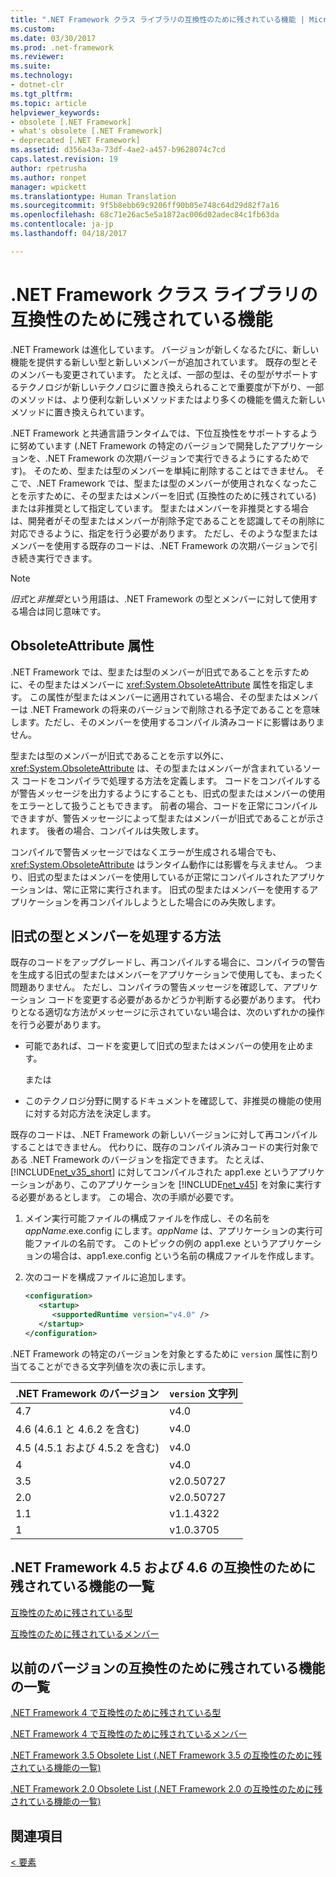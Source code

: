```yaml
---
title: ".NET Framework クラス ライブラリの互換性のために残されている機能 | Microsoft ドキュメント"
ms.custom: 
ms.date: 03/30/2017
ms.prod: .net-framework
ms.reviewer: 
ms.suite: 
ms.technology:
- dotnet-clr
ms.tgt_pltfrm: 
ms.topic: article
helpviewer_keywords:
- obsolete [.NET Framework]
- what's obsolete [.NET Framework]
- deprecated [.NET Framework]
ms.assetid: d356a43a-73df-4ae2-a457-b9628074c7cd
caps.latest.revision: 19
author: rpetrusha
ms.author: ronpet
manager: wpickett
ms.translationtype: Human Translation
ms.sourcegitcommit: 9f5b8ebb69c9206ff90b05e748c64d29d82f7a16
ms.openlocfilehash: 68c71e26ac5e5a1872ac006d02adec84c1fb63da
ms.contentlocale: ja-jp
ms.lasthandoff: 04/18/2017

---
```

# <a name="what39s-obsolete-in-the-net-framework-class-library"></a>.NET Framework クラス ライブラリの互換性のために残されている機能
.NET Framework は進化しています。 バージョンが新しくなるたびに、新しい機能を提供する新しい型と新しいメンバーが追加されています。 既存の型とそのメンバーも変更されています。 たとえば、一部の型は、その型がサポートするテクノロジが新しいテクノロジに置き換えられることで重要度が下がり、一部のメソッドは、より便利な新しいメソッドまたはより多くの機能を備えた新しいメソッドに置き換えられています。  
  
 .NET Framework と共通言語ランタイムでは、下位互換性をサポートするように努めています (.NET Framework の特定のバージョンで開発したアプリケーションを、.NET Framework の次期バージョンで実行できるようにするためです)。 そのため、型または型のメンバーを単純に削除することはできません。 そこで、.NET Framework では、型または型のメンバーが使用されなくなったことを示すために、その型またはメンバーを旧式 (互換性のために残されている) または非推奨として指定しています。 型またはメンバーを非推奨とする場合は、開発者がその型またはメンバーが削除予定であることを認識してその削除に対応できるように、指定を行う必要があります。 ただし、そのような型またはメンバーを使用する既存のコードは、.NET Framework の次期バージョンで引き続き実行できます。  
  
> [!NOTE]
>  *旧式*と*非推奨*という用語は、.NET Framework の型とメンバーに対して使用する場合は同じ意味です。  
  
## <a name="the-obsoleteattribute-attribute"></a>ObsoleteAttribute 属性  
 .NET Framework では、型または型のメンバーが旧式であることを示すために、その型またはメンバーに <xref:System.ObsoleteAttribute> 属性を指定します。 この属性が型またはメンバーに適用されている場合、その型またはメンバーは .NET Framework の将来のバージョンで削除される予定であることを意味します。ただし、そのメンバーを使用するコンパイル済みコードに影響はありません。  
  
 型または型のメンバーが旧式であることを示す以外に、<xref:System.ObsoleteAttribute> は、その型またはメンバーが含まれているソース コードをコンパイラで処理する方法を定義します。 コードをコンパイルするが警告メッセージを出力するようにすることも、旧式の型またはメンバーの使用をエラーとして扱うこともできます。 前者の場合、コードを正常にコンパイルできますが、警告メッセージによって型またはメンバーが旧式であることが示されます。 後者の場合、コンパイルは失敗します。  
  
 コンパイルで警告メッセージではなくエラーが生成される場合でも、<xref:System.ObsoleteAttribute> はランタイム動作には影響を与えません。 つまり、旧式の型またはメンバーを使用しているが正常にコンパイルされたアプリケーションは、常に正常に実行されます。 旧式の型またはメンバーを使用するアプリケーションを再コンパイルしようとした場合にのみ失敗します。  
  
## <a name="how-to-handle-obsolete-types-and-members"></a>旧式の型とメンバーを処理する方法  
 既存のコードをアップグレードし、再コンパイルする場合に、コンパイラの警告を生成する旧式の型またはメンバーをアプリケーションで使用しても、まったく問題ありません。 ただし、コンパイラの警告メッセージを確認して、アプリケーション コードを変更する必要があるかどうか判断する必要があります。 代わりとなる適切な方法がメッセージに示されていない場合は、次のいずれかの操作を行う必要があります。  
  
-   可能であれば、コードを変更して旧式の型またはメンバーの使用を止めます。  
  
     または  
  
-   このテクノロジ分野に関するドキュメントを確認して、非推奨の機能の使用に対する対応方法を決定します。  
  
 既存のコードは、.NET Framework の新しいバージョンに対して再コンパイルすることはできません。 代わりに、既存のコンパイル済みコードの実行対象である .NET Framework のバージョンを指定できます。 たとえば、[!INCLUDE[net_v35_short](../../../includes/net-v35-short-md.md)] に対してコンパイルされた app1.exe というアプリケーションがあり、このアプリケーションを [!INCLUDE[net_v45](../../../includes/net-v45-md.md)] を対象に実行する必要があるとします。 この場合、次の手順が必要です。  
  
1.  メイン実行可能ファイルの構成ファイルを作成し、その名前を *appName*.exe.config にします。*appName* は、アプリケーションの実行可能ファイルの名前です。 このトピックの例の app1.exe というアプリケーションの場合は、app1.exe.config という名前の構成ファイルを作成します。  
  
2.  次のコードを構成ファイルに追加します。  
  
    ```xml  
    <configuration>  
       <startup>   
          <supportedRuntime version="v4.0" />  
       </startup>  
    </configuration>  
    ```  
  
 .NET Framework の特定のバージョンを対象とするために `version` 属性に割り当てることができる文字列値を次の表に示します。  
  
|.NET Framework のバージョン|`version` 文字列|
|-|-|  
|4.7|v4.0|  
|4.6 (4.6.1 と 4.6.2 を含む)|v4.0|  
|4.5 (4.5.1 および 4.5.2 を含む)|v4.0|  
|4|v4.0|  
|3.5|v2.0.50727|  
|2.0|v2.0.50727|  
|1.1|v1.1.4322|  
|1|v1.0.3705|  
  
## <a name="obsolete-lists-for-the-net-framework-45-and-46"></a>.NET Framework 4.5 および 4.6 の互換性のために残されている機能の一覧  
 [互換性のために残されている型](../../../docs/framework/whats-new/obsolete-types.md)  
  
 [互換性のために残されているメンバー](../../../docs/framework/whats-new/obsolete-members.md)  
  
## <a name="obsolete-lists-for-previous-versions"></a>以前のバージョンの互換性のために残されている機能の一覧  
 [.NET Framework 4 で互換性のために残されている型](http://go.microsoft.com/fwlink/?LinkId=224224)  
  
 [.NET Framework 4 で互換性のために残されているメンバー](http://go.microsoft.com/fwlink/?LinkId=224227)  
  
 [.NET Framework 3.5 Obsolete List (.NET Framework 3.5 の互換性のために残されている機能の一覧)](http://go.microsoft.com/fwlink/?LinkId=163710)  
  
 [.NET Framework 2.0 Obsolete List (.NET Framework 2.0 の互換性のために残されている機能の一覧)](http://go.microsoft.com/fwlink/?LinkID=125264)  
  
## <a name="see-also"></a>関連項目  
 [\<<supportedRuntime> 要素](../../../docs/framework/configure-apps/file-schema/startup/supportedruntime-element.md)
